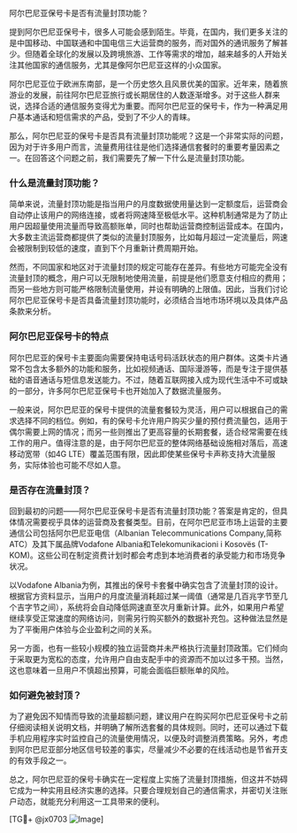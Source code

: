 阿尔巴尼亚保号卡是否有流量封顶功能？

提到阿尔巴尼亚保号卡，很多人可能会感到陌生。毕竟，在国内，我们更多关注的是中国移动、中国联通和中国电信三大运营商的服务，而对国外的通讯服务了解甚少。但随着全球化的发展以及跨境旅游、工作等需求的增加，越来越多的人开始关注其他国家的通信服务，尤其是像阿尔巴尼亚这样的小众国家。

阿尔巴尼亚位于欧洲东南部，是一个历史悠久且风景优美的国家。近年来，随着旅游业的发展，前往阿尔巴尼亚旅行或长期居住的人数逐渐增多。对于这些人群来说，选择合适的通信服务变得尤为重要。而阿尔巴尼亚的保号卡，作为一种满足用户基本通话和短信需求的产品，受到了不少人的青睐。

那么，阿尔巴尼亚的保号卡是否具有流量封顶功能呢？这是一个非常实际的问题，因为对于许多用户而言，流量费用往往是他们选择通信套餐时的重要考量因素之一。在回答这个问题之前，我们需要先了解一下什么是流量封顶功能。

### 什么是流量封顶功能？

简单来说，流量封顶功能是指当用户的月度数据使用量达到一定额度后，运营商会自动停止该用户的网络连接，或者将网速降至极低水平。这种机制通常是为了防止用户因超量使用流量而导致高额账单，同时也帮助运营商控制运营成本。在国内，大多数主流运营商都提供了类似的流量封顶服务，比如每月超过一定流量后，网速会被限制到较低的速度，直到下个月重新计费周期开始。

然而，不同国家和地区对于流量封顶的规定可能存在差异。有些地方可能完全没有流量封顶的概念，用户可以无限制地使用流量，前提是他们愿意支付相应的费用；而另一些地方则可能严格限制流量使用，并设有明确的上限值。因此，当我们讨论阿尔巴尼亚保号卡是否具备流量封顶功能时，必须结合当地市场环境以及具体产品条款来分析。

### 阿尔巴尼亚保号卡的特点

阿尔巴尼亚的保号卡主要面向需要保持电话号码活跃状态的用户群体。这类卡片通常不包含太多额外的功能和服务，比如视频通话、国际漫游等，而是专注于提供基础的语音通话与短信息发送能力。不过，随着互联网接入成为现代生活中不可或缺的一部分，许多阿尔巴尼亚保号卡也开始加入了数据流量服务。

一般来说，阿尔巴尼亚的保号卡提供的流量套餐较为灵活，用户可以根据自己的需求选择不同的档位。例如，有的保号卡允许用户购买少量的预付费流量包，适用于偶尔需要上网的情况；而另一些则推出了更高容量的长期套餐，适合经常需要在线工作的用户。值得注意的是，由于阿尔巴尼亚的整体网络基础设施相对落后，高速移动宽带（如4G LTE）覆盖范围有限，因此即使某些保号卡声称支持大流量服务，实际体验也可能不尽如人意。

### 是否存在流量封顶？

回到最初的问题——阿尔巴尼亚保号卡是否有流量封顶功能？答案是肯定的，但具体情况需要视乎具体的运营商及套餐类型。目前，在阿尔巴尼亚市场上运营的主要通信公司包括阿尔巴尼亚电信（Albanian Telecommunications Company,简称ATC）及其下属品牌Vodafone Albania和Telekomunikacioni i Kosovës (T-KOM)。这些公司在制定资费计划时都会考虑到本地消费者的承受能力和市场竞争状况。

以Vodafone Albania为例，其推出的保号卡套餐中确实包含了流量封顶的设计。根据官方资料显示，当用户的月度流量消耗超过某一阈值（通常是几百兆字节至几个吉字节之间），系统将会自动降低网速直至次月重新计算。此外，如果用户希望继续享受正常速度的网络访问，则需另行购买额外的数据补充包。这种做法显然是为了平衡用户体验与企业盈利之间的关系。

另一方面，也有一些较小规模的独立运营商并未严格执行流量封顶政策。它们倾向于采取更为宽松的态度，允许用户自由支配手中的资源而不加以过多干预。当然，这也意味着一旦用户不慎超出预算，可能会面临巨额账单的风险。

### 如何避免被封顶？

为了避免因不知情而导致的流量超额问题，建议用户在购买阿尔巴尼亚保号卡之前仔细阅读相关说明文档，并明确了解所选套餐的具体规则。同时，还可以通过下载手机应用程序实时监控自己的流量使用情况，以便及时调整消费策略。另外，考虑到阿尔巴尼亚部分地区信号较差的事实，尽量减少不必要的在线活动也是节省开支的有效手段之一。

总之，阿尔巴尼亚的保号卡确实在一定程度上实施了流量封顶措施，但这并不妨碍它成为一种实用且经济实惠的选择。只要合理规划自己的通信需求，并密切关注账户动态，就能充分利用这一工具带来的便利。

[TG💪+ @jx0703 ![Image](https://github.com/user-attachments/assets/dbca1d08-cadb-493c-b0ec-ad6f7a83f270)]